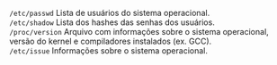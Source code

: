 `/etc/passwd` Lista de usuários do sistema operacional.  
`/etc/shadow` Lista dos hashes das senhas dos usuários.  
`/proc/version` Arquivo com informações sobre o sistema operacional, versão do kernel e compiladores instalados (ex. GCC).  
`/etc/issue` Informações sobre o sistema operacional.  